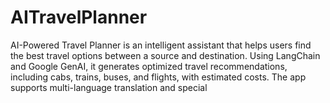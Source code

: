 # AITravelPlanner
AI-Powered Travel Planner is an intelligent assistant that helps users find the best travel options between a source and destination. Using LangChain and Google GenAI, it generates optimized travel recommendations, including cabs, trains, buses, and flights, with estimated costs. The app supports multi-language translation and special
